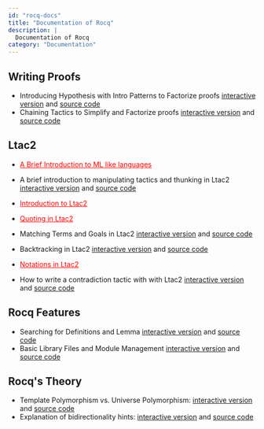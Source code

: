 ```yaml
---
id: "rocq-docs"
title: "Documentation of Rocq"
description: |
  Documentation of Rocq
category: "Documentation"
---
```



## Writing Proofs

- Introducing Hypothesis with Intro Patterns to Factorize proofs
  [interactive version](https://rocq-prover.org/platform-docs/Tutorial_intro_patterns.html)
  and [source code](https://rocq-prover.org/platform-docs/Tutorial_intro_patterns.v)
- Chaining Tactics to Simplify and Factorize proofs [interactive
  version](https://rocq-prover.org/platform-docs/Tutorial_Chaining_Tactics.html)
  and [source code](https://rocq-prover.org/platform-docs/Tutorial_Chaining_Tactics.v)

## Ltac2

- <a href="https://github.com/rocq-prover/platform-docs/issues/97" style="color:red">A Brief Introduction to ML like languages</a>

- A brief introduction to manipulating tactics and thunking in Ltac2 [interactive
  version](https://rocq-prover.org/platform-docs/Tutorial_Ltac2_types_and_thunking.html) and
  [source code](https://rocq-prover.org/platform-docs/Tutorial_Ltac2_types_and_thunking.v)
- <a href="https://github.com/rocq-prover/platform-docs/issues/92" style="color:red">Introduction to Ltac2</a>
- <a href="https://github.com/rocq-prover/platform-docs/issues/93" style="color:red">Quoting in Ltac2</a>
- Matching Terms and Goals in Ltac2 [interactive
  version](https://rocq-prover.org/platform-docs/Tutorial_Ltac2_matching_terms_and_goals.html) and
  [source code](https://rocq-prover.org/platform-docs/Tutorial_Ltac2_matching_terms_and_goals.v)
- Backtracking in Ltac2 [interactive
  version](https://rocq-prover.org/platform-docs/Tutorial_Ltac2_backtracking.html) and
  [source code](https://rocq-prover.org/platform-docs/Tutorial_Ltac2_backtracking.v)
- <a href="https://github.com/rocq-prover/platform-docs/issues/95" style="color:red">Notations in Ltac2</a>

- How to write a contradiction tactic with with Ltac2 [interactive
  version](https://rocq-prover.org/platform-docs/How_to_Ltac2_contradiction.html) and
  [source code](https://rocq-prover.org/platform-docs/How_to_Ltac2_contradiction.v)

## Rocq Features

- Searching for Definitions and Lemma [interactive
  version](https://rocq-prover.org/platform-docs/SearchTutorial.html) and
  [source code](https://rocq-prover.org/platform-docs/SearchTutorial.v)
- Basic Library Files and Module Management [interactive
  version](https://rocq-prover.org/platform-docs/RequireImportTutorial.html)
  and [source code](https://rocq-prover.org/platform-docs/RequireImportTutorial.v)

## Rocq's Theory

- Template Polymorphism vs. Universe Polymorphism: [interactive
  version](https://rocq-prover.org/platform-docs/Explanation_Template_Polymorphism.html)
  and [source code](https://rocq-prover.org/platform-docs/Explanation_Template_Polymorphism.v)
- Explanation of bidirectionality hints: [interactive version](https://rocq-prover.org/platform-docs/Explanation_Bidirectionality_Hints.html)
  and [source code](https://rocq-prover.org/platform-docs/Explanation_Bidirectionality_Hints.v)


